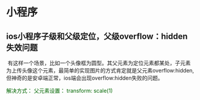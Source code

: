 # 小程序

## ios小程序子级和父级定位，父级overflow：hidden失效问题
<Image srcType="profileOverflow"/>
有这样一个场景，比如一个头像框为圆型。其父元素为定位元素都某处，子元素为上传头像这个元素，最简单的实现图片的方式肯定就是父元素overflow:hidden,但神奇的是安卓端正常，ios端会出现overflow:hidden失败的问题。

<font color="#006600">解决方式： 父元素设置： transform: scale(1) </font>